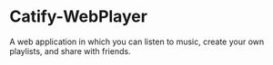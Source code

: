 # Catify-WebPlayer
A web application in which you can listen to music, create your own playlists, and share with friends.
